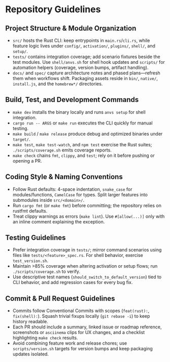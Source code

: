 # Repository Guidelines

## Project Structure & Module Organization
- `src/` hosts the Rust CLI: keep entrypoints in `main.rs`/`cli.rs`, while feature logic lives under `config/`, `activation/`, `plugins/`, `shell/`, and `setup/`.
- `tests/` contains integration coverage; add scenario fixtures beside the test modules. Use `shell/anvs.sh` for shell hook updates and `scripts/` for automation helpers (coverage, version bumps, artifact handling).
- `docs/` and `spec/` capture architecture notes and phased plans—refresh them when workflows shift. Packaging assets reside in `bin/`, `native/`, `install.js`, and the `homebrew*/` directories.

## Build, Test, and Development Commands
- `make dev` installs the binary locally and runs `anvs setup` for shell integration.
- `cargo run -- ARGS` or `make run` executes the CLI quickly for manual testing.
- `make build` / `make release` produce debug and optimized binaries under `target/`.
- `make test`, `make test-watch`, and `npm test` exercise the Rust suites; `./scripts/coverage.sh` emits coverage reports.
- `make check` chains `fmt`, `clippy`, and `test`; rely on it before pushing or opening a PR.

## Coding Style & Naming Conventions
- Follow Rust defaults: 4-space indentation, `snake_case` for modules/functions, `CamelCase` for types. Split larger features into submodules inside `src/<domain>/`.
- Run `cargo fmt` (or `make fmt`) before committing; the repository relies on rustfmt defaults.
- Treat clippy warnings as errors (`make lint`). Use `#[allow(...)]` only with an inline comment explaining the exception.

## Testing Guidelines
- Prefer integration coverage in `tests/`; mirror command scenarios using files like `tests/<feature>_spec.rs`. For shell behavior, exercise `test_version.sh`.
- Maintain >85% coverage when altering activation or setup flows; run `./scripts/coverage.sh` to verify.
- Use descriptive test names (`should_switch_to_default_version`) tied to CLI behavior, and add regression cases for every bug fix.

## Commit & Pull Request Guidelines
- Commits follow Conventional Commits with scopes (`feat(rust):`, `fix(shell):`). Squash trivial fixups locally (`git rebase -i`) to keep history readable.
- Each PR should include a summary, linked issue or roadmap reference, screenshots or `asciinema` clips for UX changes, and a checklist highlighting `make check` results.
- Avoid combining feature work and release chores; use `scripts/version.sh` targets for version bumps and keep packaging updates isolated.
